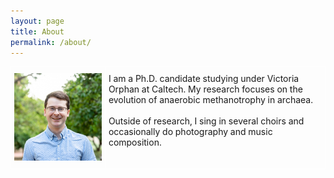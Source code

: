 ```yaml
---
layout: page
title: About
permalink: /about/
---
```


<style type="text/css">
.tg  {border-collapse:collapse;border-spacing:0;}
.tg td{border-color:black;border-style:solid;border-width:1px;
  overflow:hidden;padding:10px 5px;word-break:normal;}
.tg .tg-8jgo{border-color:#ffffff;text-align:center;vertical-align:top}
.tg .tg-9jgo{border-color:#ffffff;text-align:left;vertical-align:top}
</style>
<table class="tg">
  <tr>
    <td class="tg-8jgo" width="30%">
        <img src="/assets/headshot-square.jpg" width="300">
    </td>
    <td class="tg-9jgo">
        I am a Ph.D. candidate studying under Victoria Orphan at Caltech. My research focuses on the evolution of anaerobic methanotrophy in archaea.
        <br><br>
        Outside of research, I sing in several choirs and occasionally do photography and music composition.
    </td>
  </tr>
</table>

